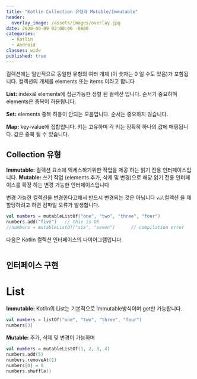 ```yaml
---
title: "Kotlin Collection 유형과 Mutable/Immutable"
header:
  overlay_image: /assets/images/overlay.jpg
date: 2020-09-09 02:00:00 -0000
categories:
  - Kotlin
  - Android
classes: wide
published: true
---
```


컬렉션에는 일반적으로 동일한 유형의 여러 개체 (이 숫자는 0 일 수도 있음)가 포함됩니다. 컬렉션의 개체를 elements 또는 items 이라고 합니다 

**List:** index로 elements에 접근가능한 정렬 된 컬렉션 입니다. 순서가 중요하며 elements은 중복이 허용됩니다.

**Set:** elements 중복 허용이 안되는 모음입니다. 순서는 중요하지 않습니다.

**Map:** key-value에 집합입니다. 키는 고유하며 각 키는 정확히 하나의 값에 매핑됩니다. 값은 중복 될 수 있습니다.


## Collection 유형

 **Immutable:** 컬렉션 요소에 액세스하기위한 작업을 제공 하는 읽기 전용 인터페이스입니다.
 **Mutable:** 쓰기 작업 (elements 추가, 삭제 및 변경)으로 해당 읽기 전용 인터페이스를 확장 하는 변경 가능한 인터페이스입니다


변경 가능한 컬렉션을 변경한다고해서 반드시 변경되는 것은 아닙니다 `val`컬렉션 을 재 할당하려고 하면 컴파일 오류가 발생합니다.

```kotlin
val numbers = mutableListOf("one", "two", "three", "four")
numbers.add("five")   // this is OK    
//numbers = mutableListOf("six", "seven")      // compilation error
 ```


다음은 Kotlin 컬렉션 인터페이스의 다이어그램입니다.
 <figure class="align-center">
   <img src="{{ site.url }}{{ site.baseurl }}/assets/images/collections-diagram.png" alt="">
 </figure> 



## 인터페이스 구현

# List
**Immutable:** Kotlin의 List는 기본적으로 Immutable방식이며 get만 가능합니다.
```kotlin
val numbers = listOf("one", "two", "three", "four")
numbers[3]
 ```

**Mutable:** 추가, 삭제 및 변경이 가능하며 
```kotlin
val numbers = mutableListOf(1, 2, 3, 4)
numbers.add(5)
numbers.removeAt(1)
numbers[0] = 0
numbers.shuffle()
 ```








